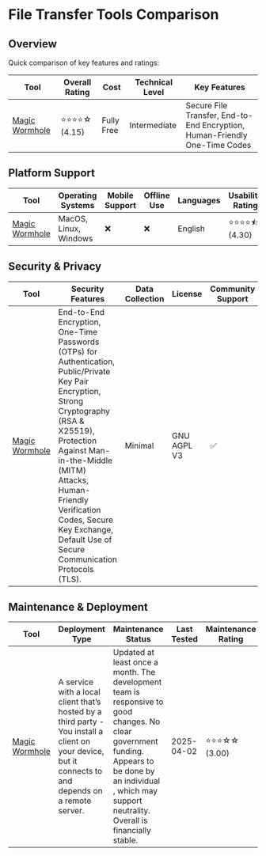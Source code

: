 # File Transfer Tools Comparison
## Overview
Quick comparison of key features and ratings:

| Tool | Overall Rating | Cost | Technical Level | Key Features |
|------|----------------|------|-----------------|--------------|
| [Magic Wormhole](https://github.com/magic-wormhole/magic-wormhole) | ⭐⭐⭐⭐☆ (4.15) | Fully Free | Intermediate | Secure File Transfer, End-to-End Encryption, Human-Friendly One-Time Codes |

## Platform Support
| Tool | Operating Systems | Mobile Support | Offline Use | Languages | Usability Rating |
|------|------------------|----------------|--------------|-----------|------------------|
| [Magic Wormhole](https://github.com/magic-wormhole/magic-wormhole) | MacOS, Linux, Windows | ❌ | ❌ | English | ⭐⭐⭐⭐⯪ (4.30) |

## Security & Privacy
| Tool | Security Features | Data Collection | License | Community Support | Security Rating |
|------|-------------------|-----------------|----------|------------------|----------------|
| [Magic Wormhole](https://github.com/magic-wormhole/magic-wormhole) | End-to-End Encryption, One-Time Passwords (OTPs) for Authentication, Public/Private Key Pair Encryption, Strong Cryptography (RSA & X25519), Protection Against Man-in-the-Middle (MITM) Attacks, Human-Friendly Verification Codes, Secure Key Exchange, Default Use of Secure Communication Protocols (TLS). | Minimal | GNU AGPL V3 | ✅ | ⭐⭐⭐⭐⯪ (4.60) |

## Maintenance & Deployment
| Tool | Deployment Type | Maintenance Status | Last Tested | Maintenance Rating |
|------|----------------|-------------------|-------------|-------------------|
| [Magic Wormhole](https://github.com/magic-wormhole/magic-wormhole) | A service with a local client that’s hosted by a third party - You install a client on your device, but it connects to and depends on a remote server. | Updated at least once a month. The development team is responsive to good changes. No clear government funding. Appears to be done by an individual , which may support neutrality. Overall is financially stable. | 2025-04-02 | ⭐⭐⭐☆☆ (3.00) |

